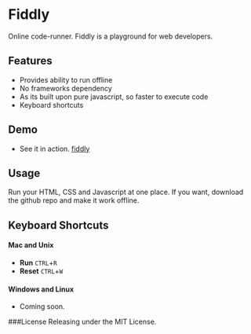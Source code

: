 Fiddly
========

Online code-runner. Fiddly is a playground for web developers. 

## Features
* Provides ability to run offline
* No frameworks dependency
* As its built upon pure javascript, so faster to execute code
* Keyboard shortcuts

## Demo
* See it in action. [fiddly](http://scaledrop.com/run)

## Usage
Run your HTML, CSS and Javascript at one place. If you want, download the github repo and make it work offline.

## Keyboard Shortcuts
#### Mac and Unix
* <strong>Run</strong> <code>CTRL</code>+<code>R</code>
* <strong>Reset</strong> <code>CTRL</code>+<code>W</code>

#### Windows and Linux
* Coming soon.

###License
Releasing under the MIT License.
